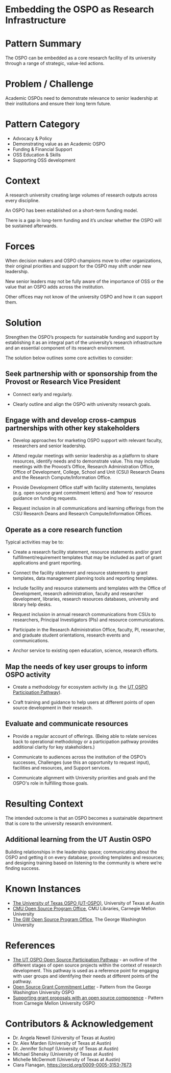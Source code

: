 # Embedding the OSPO as Research Infrastructure

# Pattern Summary

The OSPO can be embedded as a core research facility of its university through a range of strategic, value-led actions.

# Problem / Challenge

Academic OSPOs need to demonstrate relevance to senior leadership at their institutions and ensure their long term future.

# Pattern Category

* Advocacy & Policy
* Demonstrating value as an Academic OSPO
* Funding & Financial Support 
* OSS Education & Skills  
* Supporting OSS development   

# Context

A research university creating large volumes of research outputs across every discipline.

An OSPO has been established on a short-term funding model.

There is a gap in long-term funding and it’s unclear whether the OSPO will be sustained afterwards.

# Forces

When decision makers and OSPO champions move to other organizations, their original priorities and support for the OSPO may shift under new leadership.

New senior leaders may not be fully aware of the importance of OSS or the value that an OSPO adds across the institution.

Other offices may not know of the university OSPO and how it can support them.

# Solution

Strengthen the OSPO’s prospects for sustainable funding and support by establishing it as an integral part of the university’s research infrastructure and an essential component of its research environment.

The solution below outlines some core activities to consider:

## Seek partnership with or sponsorship from the Provost or Research Vice President

* Connect early and regularly.

* Clearly outline and align the OSPO with university research goals.

## Engage with and develop cross-campus partnerships with other key stakeholders

* Develop approaches for marketing OSPO support with relevant faculty, researchers and senior leadership. 

* Attend regular meetings with senior leadership as a platform to share resources, identify needs and to demonstrate value. This may include meetings with the 
  Provost’s Office, Research Administration Office, Office of Development, College, School and Unit (CSU) Research Deans and the Research Compute/Information 
  Office.

* Provide Development Office staff with facility statements, templates (e.g. open source grant commitment letters) and ‘how to’ resource guidance on funding 
  requests.

* Request inclusion in all communications and learning offerings from the CSU Research Deans and Research Compute/Information Offices.

## Operate as a core research function 

Typical activities may be to: 

* Create a research facility statement, resource statements and/or grant fulfillment/requirement templates that may be included as part of grant applications and grant reporting. 

* Connect the facility statement and resource statements to grant templates, data management planning tools and reporting templates.

* Include facility and resource statements and templates with the Office of Development, research administration, faculty and researcher development, libraries, research resources databases, university and library help desks.

* Request inclusion in annual research communications from CSUs to researchers, Principal Investigators (PIs) and resource communications. 

* Participate in the Research Administration Office, faculty, PI, researcher, and graduate student orientations, research events and communications.

*  Anchor service to existing open education, science, research efforts.

## Map the needs of key user groups to inform OSPO activity

* Create a methodology for ecosystem activity (e.g. the [UT OSPO Participation Pathway](https://opensource.utexas.edu/resources)). 

* Craft training and guidance to help users at different points of open source development in their research.

## Evaluate and communicate resources 

* Provide a regular account of offerings. (Being able to relate services back to operational methodology or a participation pathway provides additional clarity for key stakeholders.)

* Communicate to audiences across the institution of the OSPO’s successes, Challenges (use this an opportunity to request input), facilities and resources, and 
  Support services.

* Communicate alignment with University priorities and goals and the OSPO's role in fulfilling those goals.

# Resulting Context

The intended outcome is that an OSPO becomes a sustainable department that is core to the university research environment.

## Additional learning from the UT Austin OSPO

Building relationships in the leadership space; communicating about the OSPO and getting it on every database; providing templates and resources; and designing training based on listening to the community is where we’re finding success.

# Known Instances

* [The University of Texas OSPO (UT-OSPO)](https://opensource.utexas.edu/), University of Texas at Austin
* [CMU Open Source Program Office](https://www.library.cmu.edu/services/ospo), CMU Libraries, Carnegie Mellon University
* [The GW Open Source Program Office](https://ospo.gwu.edu/), The George Washington University

# References

* [The UT OSPO Open Source Participation Pathway](https://opensource.utexas.edu/resources) - an outline of the different stages of open source projects within the context of research development. This pathway is used as a reference point for engaging with user groups and identifying their needs at different points of the pathway.
* [Open Source Grant Commitment Letter](https://github.com/CURIOSSorg/curioss-patterns/blob/main/open-source-grant-commitment-letter.md) - Pattern from the George Washington University OSPO
* [Supporting grant proposals with an open source componence](https://github.com/CURIOSSorg/curioss-patterns/blob/main/supporting-grant-proposals-with-an-open-source-component.md) - Pattern from Carnegie Mellon University OSPO


# Contributors & Acknowledgement

* Dr. Angela Newell (University of Texas at Austin)
* Dr. Alex Marden (University of Texas at Austin)
* Dr. Jennifer Schopf (University of Texas at Austin)
* Michael Shensky (University of Texas at Austin)
* Michelle McDermott (University of Texas at Austin)
* Ciara Flanagan, https://orcid.org/0009-0005-3153-7673

